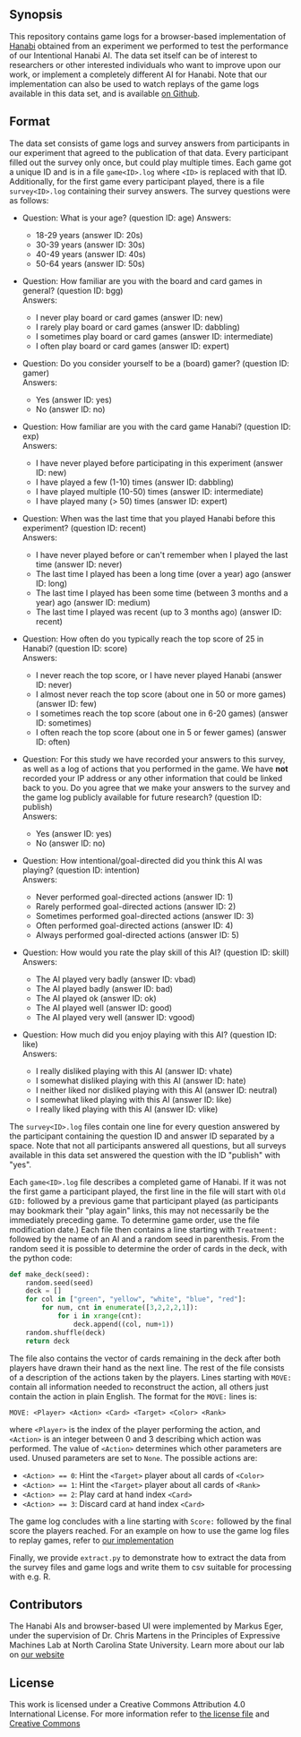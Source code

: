 ## Synopsis

This repository contains game logs for a browser-based implementation of [Hanabi](https://boardgamegeek.com/boardgame/98778/hanabi) obtained from an experiment we performed to test the performance of our Intentional Hanabi AI. The data set itself can be of interest to researchers or other interested individuals who want to improve upon our work, or implement a completely different AI for Hanabi. Note that our implementation can also be used to watch replays of the game logs available in this data set, and is available [on Github](https://github.com/yawgmoth/pyhanabi).

## Format

The data set consists of game logs and survey answers from participants in our experiment that agreed to the publication of that data. Every participant filled out the survey only once, but could play multiple times. Each game got a unique ID and is in a file `game<ID>.log` where `<ID>` is replaced with that ID. Additionally, for the first game every participant played, there is a file `survey<ID>.log` containing their survey answers. The survey questions were as follows:

* Question: What is your age? (question ID: age)
  Answers:
    + 18-29 years (answer ID: 20s)
    + 30-39 years (answer ID: 30s)
    + 40-49 years (answer ID: 40s)
    + 50-64 years (answer ID: 50s)

* Question: How familiar are you with the board and card games in general? (question ID: bgg)  
  Answers:
     + I never play board or card games (answer ID: new)
     + I rarely play board or card games (answer ID: dabbling)
     + I sometimes play board or card games (answer ID: intermediate)
     + I often play board or card games (answer ID: expert)
        
* Question: Do you consider yourself to be a (board) gamer? (question ID: gamer)  
  Answers:
     + Yes (answer ID: yes)
     + No (answer ID: no)

* Question: How familiar are you with the card game Hanabi? (question ID: exp)  
  Answers:
     + I have never played before participating in this experiment (answer ID: new)
     + I have played a few (1-10) times (answer ID: dabbling)
     + I have played multiple (10-50) times (answer ID: intermediate)
     + I have played many (> 50) times (answer ID: expert)
        
* Question: When was the last time that you played Hanabi before this experiment? (question ID: recent)  
  Answers:
     + I have never played before or can't remember when I played the last time (answer ID: never)
     + The last time I played has been a long time (over a year) ago (answer ID: long)
     + The last time I played has been some time (between 3 months and a year) ago (answer ID: medium)
     + The last time I played was recent (up to 3 months ago) (answer ID: recent)

* Question: How often do you typically reach the top score of 25 in Hanabi? (question ID: score)  
  Answers:
     + I never reach the top score, or I have never played Hanabi (answer ID: never)
     + I almost never reach the top score (about one in 50 or more games) (answer ID: few)
     + I sometimes reach the top score (about one in 6-20 games) (answer ID: sometimes)
     + I often reach the top score (about one in 5 or fewer games) (answer ID: often)

* Question: For this study we have recorded your answers to this survey, as well as a log of actions that you performed in the game. We have <b>not</b> recorded your IP address or any other information that could be linked back to you. Do you agree that we make your answers to the survey and the game log publicly available for future research? (question ID: publish)  
  Answers:
     + Yes (answer ID: yes)
     + No (answer ID: no)

* Question: How intentional/goal-directed did you think this AI was playing? (question ID: intention)  
  Answers:
     + Never performed goal-directed actions (answer ID: 1)
     + Rarely performed goal-directed actions (answer ID: 2)
     + Sometimes performed goal-directed actions (answer ID: 3)
     + Often performed goal-directed actions (answer ID: 4)
     + Always performed goal-directed actions (answer ID: 5)
    
* Question: How would you rate the play skill of this AI? (question ID: skill)  
  Answers:
     + The AI played very badly (answer ID: vbad)
     + The AI played badly (answer ID: bad)
     + The AI played ok (answer ID: ok)
     + The AI played well (answer ID: good)
     + The AI played very well (answer ID: vgood)
        
* Question: How much did you enjoy playing with this AI? (question ID: like)  
  Answers:
     + I really disliked playing with this AI (answer ID: vhate)
     + I somewhat disliked playing with this AI (answer ID: hate)
     + I neither liked nor disliked playing with this AI (answer ID: neutral)
     + I somewhat liked playing with this AI (answer ID: like)
     + I really liked playing with this AI (answer ID: vlike)

The `survey<ID>.log` files contain one line for every question answered by the participant containing the question ID and answer ID separated by a space. Note that not all participants answered all questions, but all surveys available in this data set answered the question with the ID "publish" with "yes".

Each `game<ID>.log` file describes a completed game of Hanabi. If it was not the first game a participant played, the first line in the file will start with `Old GID:` followed by a previous game that participant played (as participants may bookmark their "play again" links, this may not necessarily be the immediately preceding game. To determine game order, use the file modification date.) Each file then contains a line starting with `Treatment:` followed by the name of an AI and a random seed in parenthesis. From the random seed it is possible to determine the order of cards in the deck, with the python code:

```python
def make_deck(seed):
    random.seed(seed)
    deck = []
    for col in ["green", "yellow", "white", "blue", "red"]:
        for num, cnt in enumerate([3,2,2,2,1]):
            for i in xrange(cnt):
                deck.append((col, num+1))
    random.shuffle(deck)
    return deck
```

The file also contains the vector of cards remaining in the deck after both players have drawn their hand as the next line. The rest of the file consists of a description of the actions taken by the players. Lines starting with `MOVE:` contain all information needed to reconstruct the action, all others just contain the action in plain English. The format for the `MOVE:` lines is:

```MOVE: <Player> <Action> <Card> <Target> <Color> <Rank>```

where `<Player>` is the index of the player performing the action, and `<Action>` is an integer between 0 and 3 describing which action was performed. The value of `<Action>` determines which other parameters are used. Unused parameters are set to `None`. The possible actions are:
* `<Action> == 0`: Hint the `<Target>` player about all cards of `<Color>`
* `<Action> == 1`: Hint the `<Target>` player about all cards of `<Rank>`
* `<Action> == 2`: Play card at hand index `<Card>`
* `<Action> == 3`: Discard card at hand index `<Card>`

The game log concludes with a line starting with `Score:` followed by the final score the players reached. For an example on how to use the game log files to replay games, refer to [our implementation](https://github.com/yawgmoth/pyhanabi)

Finally, we provide `extract.py` to demonstrate how to extract the data from the survey files and game logs and write them to csv suitable for processing with e.g. R.

## Contributors

The Hanabi AIs and browser-based UI were implemented by Markus Eger, under the supervision of Dr. Chris Martens in the Principles of Expressive Machines Lab at North Carolina State University. Learn more about our lab on [our website](https://sites.google.com/ncsu.edu/poem/)

## License

This work is licensed under a Creative Commons Attribution 4.0 International License. For more information refer to [the license file](LICENSE) and [Creative Commons](https://creativecommons.org/licenses/by/4.0/)